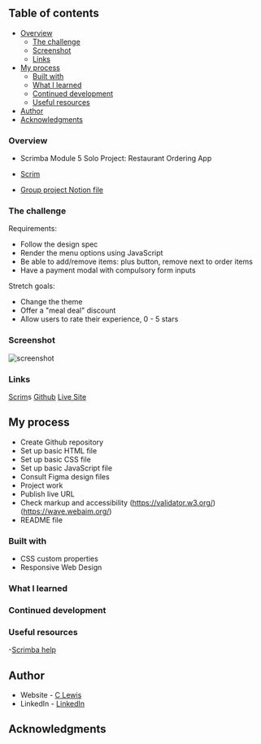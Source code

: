 
 ## Table of contents

- [Overview](#overview)
  - [The challenge](#the-challenge)
  - [Screenshot](#screenshot)
  - [Links](#links)
- [My process](#my-process)
  - [Built with](#built-with)
  - [What I learned](#what-i-learned)
  - [Continued development](#continued-development)
  - [Useful resources](#useful-resources)
- [Author](#author)
- [Acknowledgments](#acknowledgments)


### Overview

- Scrimba Module 5 Solo Project: Restaurant Ordering App
- [Scrim](https://scrimba.com/learn/frontend/solo-project-restaurant-ordering-app-co72e499baf5f48346e5975cf)

- [Group project Notion file](https://different-marmoset-f7b.notion.site/Restaurant-Ordering-App-c578309957b74836abe0eb0b61eb742c)


### The challenge

Requirements:
- Follow the design spec
- Render the menu options using JavaScript
- Be able to add/remove items: plus button, remove next to order items
- Have a payment modal with compulsory form inputs

Stretch goals:
- Change the theme
- Offer a "meal deal" discount
- Allow users to rate their experience, 0 - 5 stars


 ### Screenshot

![screenshot](#)

### Links

[Scrim](#)s
[Github](#)
[Live Site](#)

## My process

- Create Github repository
- Set up basic HTML file 
- Set up basic CSS file
- Set up basic JavaScript file
- Consult Figma design files
- Project work
- Publish live URL
- Check markup and accessibility
(https://validator.w3.org/)
(https://wave.webaim.org/)
- README file

### Built with

- CSS custom properties
- Responsive Web Design

### What I learned

### Continued development


### Useful resources

-[Scrimba help](https://projects.scrimba.com/restaurant-menu)


## Author

- Website - [C Lewis](https://www.clewisdev.com)
- LinkedIn - [LinkedIn](https://www.linkedin.com/in/clewisdev/)


## Acknowledgments





